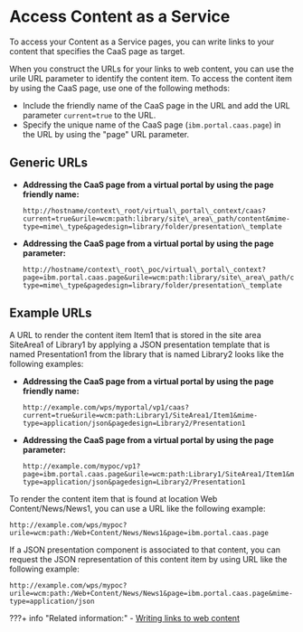 # Access Content as a Service

To access your Content as a Service pages, you can write links to your content that specifies the CaaS page as target.

When you construct the URLs for your links to web content, you can use the urile URL parameter to identify the content item. To access the content item by using the CaaS page, use one of the following methods:

-   Include the friendly name of the CaaS page in the URL and add the URL parameter `current=true` to the URL.
-   Specify the unique name of the CaaS page \(`ibm.portal.caas.page`\) in the URL by using the "page" URL parameter.

## Generic URLs

-   **Addressing the CaaS page from a virtual portal by using the page friendly name:**

    ```
    http://hostname/context\_root/virtual\_portal\_context/caas?current=true&urile=wcm:path:library/site\_area\_path/content&mime-type=mime\_type&pagedesign=library/folder/presentation\_template
    ```

-   **Addressing the CaaS page from a virtual portal by using the page parameter:**

    ```
    http://hostname/context\_root\_poc/virtual\_portal\_context?page=ibm.portal.caas.page&urile=wcm:path:library/site\_area\_path/content&mime-type=mime\_type&pagedesign=library/folder/presentation\_template
    ```


## Example URLs

A URL to render the content item Item1 that is stored in the site area SiteArea1 of Library1 by applying a JSON presentation template that is named Presentation1 from the library that is named Library2 looks like the following examples:

-   **Addressing the CaaS page from a virtual portal by using the page friendly name:**

    ```
    http://example.com/wps/myportal/vp1/caas?current=true&urile=wcm:path:Library1/SiteArea1/Item1&mime-type=application/json&pagedesign=Library2/Presentation1
    ```

-   **Addressing the CaaS page from a virtual portal by using the page parameter:**

    ```
    http://example.com/mypoc/vp1?page=ibm.portal.caas.page&urile=wcm:path:Library1/SiteArea1/Item1&mime-type=application/json&pagedesign=Library2/Presentation1
    ```


To render the content item that is found at location Web Content/News/News1, you can use a URL like the following example:

```
http://example.com/wps/mypoc?urile=wcm:path:/Web+Content/News/News1&page=ibm.portal.caas.page
```

If a JSON presentation component is associated to that content, you can request the JSON representation of this content item by using URL like the following example:

```
http://example.com/wps/mypoc?urile=wcm:path:/Web+Content/News/News1&page=ibm.portal.caas.page&mime-type=application/json
```


???+ info "Related information:"
    - [Writing links to web content](../../wcm_artifacts/tags/wcm_dev_writing-links.md)

